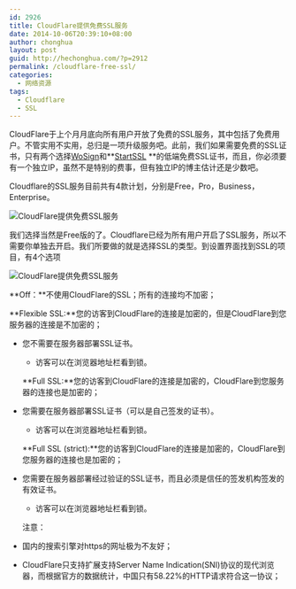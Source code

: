 ```yaml
---
id: 2926
title: CloudFlare提供免费SSL服务
date: 2014-10-06T20:39:10+08:00
author: chonghua
layout: post
guid: http://hechonghua.com/?p=2912
permalink: /cloudflare-free-ssl/
categories:
  - 网络资源
tags:
  - Cloudflare
  - SSL
---
```

CloudFlare于上个月月底向所有用户开放了免费的SSL服务，其中包括了免费用户。不管实用不实用，总归是一项升级服务吧。此前，我们如果需要免费的SSL证书，只有两个选择<a href="http://www.wosign.com/" target="_blank">WoSign</a>和**<a href="http://www.startssl.com/" target="_blank">StartSSL</a>&nbsp;**的低端免费SSL证书，而且，你必须要有一个独立IP，虽然不是特别的费事，但有独立IP的博主估计还是少数吧。

<!--more-->

Cloudflare的SSL服务目前共有4款计划，分别是Free，Pro，Business，Enterprise。

![CloudFlare提供免费SSL服务](http://chonghua-1251666171.cos.ap-shanghai.myqcloud.com/cloudflaresslplan.png) 

我们选择当然是Free版的了。Cloudflare已经为所有用户开启了SSL服务，所以不需要你单独去开启。我们所要做的就是选择SSL的类型。到设置界面找到SSL的项目，有4个选项

![CloudFlare提供免费SSL服务](http://chonghua-1251666171.cos.ap-shanghai.myqcloud.com/cloudflaressl.png) 

**Off：**不使用CloudFlare的SSL；所有的连接均不加密；

**Flexible SSL:**您的访客到CloudFlare的连接是加密的，但是CloudFlare到您服务器的连接是不加密的；

  * 您不需要在服务器部署SSL证书。 
      * 访客可以在浏览器地址栏看到锁。</ul> 
    **Full SSL:**您的访客到CloudFlare的连接是加密的，CloudFlare到您服务器的连接也是加密的；
    
      * 您需要在服务器部署SSL证书（可以是自己签发的证书）。 
          * 访客可以在浏览器地址栏看到锁。</ul> 
        **Full SSL (strict):**您的访客到CloudFlare的连接是加密的，CloudFlare到您服务器的连接也是加密的；
        
          * 您需要在服务器部署经过验证的SSL证书，而且必须是信任的签发机构签发的有效证书。 
              * 访客可以在浏览器地址栏看到锁。</ul> 
            <span class="label label-warning">注意：</span> 
            
              * 国内的搜索引擎对https的网址极为不友好；
              * CloudFlare只支持扩展支持Server Name Indication(SNI)协议的现代浏览器，而根据官方的数据统计，中国只有58.22%的HTTP请求符合这一协议；